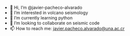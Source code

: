 - 👋 Hi, I’m @javier-pacheco-alvarado
- 👀 I’m interested in volcano seismology
- 🌱 I’m currently learning python
- 💞️ I’m looking to collaborate on seismic code
- 📫 How to reach me: javier.pacheco.alvarado@una.ac.cr

<!---
javier-pacheco-alvarado/javier-pacheco-alvarado is a ✨ special ✨ repository because its `README.md` (this file) appears on your GitHub profile.
You can click the Preview link to take a look at your changes.
--->
